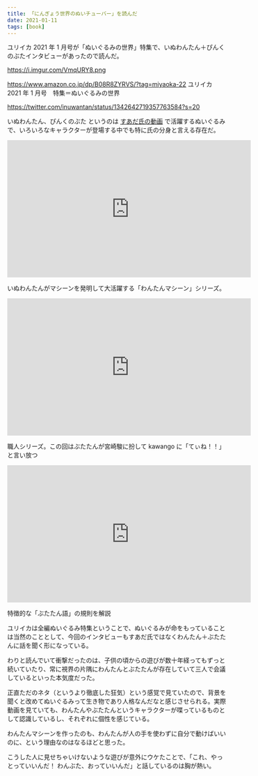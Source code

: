 ```yaml
---
title: 「にんぎょう世界のぬいチューバー」を読んだ
date: 2021-01-11
tags: [book]
---
```


ユリイカ 2021 年 1 月号が「ぬいぐるみの世界」特集で、いぬわんたん＋ぴんくのぶたインタビューがあったので読んだ。

https://i.imgur.com/VmqURY8.png

https://www.amazon.co.jp/dp/B08R8ZYRVS/?tag=miyaoka-22
ユリイカ 2021 年 1 月号　特集＝ぬいぐるみの世界

https://twitter.com/inuwantan/status/1342642719357763584?s=20

いぬわんたん、ぴんくのぶた というのは [すあだ氏の動画](https://www.youtube.com/c/suadachannel) で活躍するぬいぐるみで、いろいろなキャラクターが登場する中でも特に氏の分身と言える存在だ。

<iframe width="560" height="315" src="https://www.youtube.com/embed/HIQQ7JB2UkQ" frameborder="0" allow="accelerometer; autoplay; clipboard-write; encrypted-media; gyroscope; picture-in-picture" allowfullscreen></iframe>

いぬわんたんがマシーンを発明して大活躍する「わんたんマシーン」シリーズ。

<iframe width="560" height="315" src="https://www.youtube.com/embed/vS0G8MzbqfE" frameborder="0" allow="accelerometer; autoplay; clipboard-write; encrypted-media; gyroscope; picture-in-picture" allowfullscreen></iframe>

職人シリーズ。この回はぶたたんが宮崎駿に扮して kawango に「てぃね！！」と言い放つ

<iframe width="560" height="315" src="https://www.youtube.com/embed/R0lkT2iUR2s" frameborder="0" allow="accelerometer; autoplay; clipboard-write; encrypted-media; gyroscope; picture-in-picture" allowfullscreen></iframe>

特徴的な「ぶたたん語」の規則を解説

ユリイカは全編ぬいぐるみ特集ということで、ぬいぐるみが命をもっていることは当然のこととして、今回のインタビューもすあだ氏ではなくわんたん＋ぶたたんに話を聞く形になっている。

わりと読んでいて衝撃だったのは、子供の頃からの遊びが数十年経ってもずっと続いていたり、常に視界の片隅にわんたんとぶたたんが存在していて三人で会議しているといった本気度だった。

正直ただのネタ（というより徹底した狂気）という感覚で見ていたので、背景を聞くと改めてぬいぐるみって生き物であり人格なんだなと感じさせられる。実際動画を見ていても、わんたんやぶたたんというキャラクターが喋っているものとして認識しているし、それぞれに個性を感じている。

わんたんマシーンを作ったのも、わんたんが人の手を使わずに自分で動けばいいのに、という理由なのはなるほどと思った。

こうした人に見せちゃいけないような遊びが意外にウケたことで、「これ、やっとっていいんだ！ わんぶた、おっていいんだ」と話しているのは胸が熱い。
